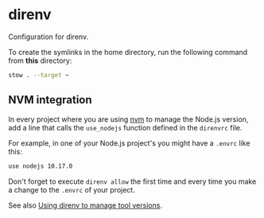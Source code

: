 # direnv

Configuration for direnv.

To create the symlinks in the home directory, run the following command from **this** directory:

```sh
stow . --target ~
```

## NVM integration

In every project where you are using [nvm](https://github.com/direnv/direnv#the-stdlib) to manage the Node.js version, add a line that calls the `use_nodejs` function defined in the `direnvrc` file.

For example, in one of your Node.js project's you might have a `.envrc` like this:

```sh
use nodejs 10.17.0
```

Don't forget to execute `direnv allow` the first time and every time you make a change to the `.envrc` of your project.

See also [Using direnv to manage tool versions](https://blog.differentpla.net/blog/2019/01/30/direnv-tool-versions/).
